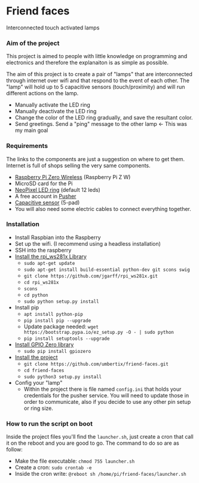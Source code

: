 # Friend faces

Interconnected touch activated lamps

### Aim of the project
This project is aimed to people with little knowledge on programming and electronics and therefore the explanaiton is as simple as possible.

The aim of this project is to create a pair of "lamps" that are interconnected through internet over wifi and that respond to the event of each other.
The "lamp" will hold up to 5 capacitive sensors (touch/proximity) and will run different actions on the lamp.

- Manually activate the LED ring
- Manually deactivate the LED ring
- Change the color of the LED ring gradually, and save the resultant color.
- Send greetings. Send a "ping" message to the other lamp <- This was my main goal

### Requirements
The links to the components are just a suggestion on where to get them. Internet is full of shops selling the very same components.
- [Raspberry Pi Zero Wireless](https://www.adafruit.com/product/3400) (Raspberry Pi Z W)
- MicroSD card for the Pi
- [NeoPixel LED ring](https://www.adafruit.com/product/1643) (default 12 leds)
- A free account in [Pusher](www.pusher.com)
- [Capacitive sensor]((https://www.adafruit.com/product/1362)) (5-pad)
- You will also need some electric cables to connect everything together. 

### Installation

- Install Raspbian into the Raspberry
- Set up the wifi. (I recommend using a headless installation)
- SSH into the raspberry
- [Install the rpi_ws281x Library](https://learn.adafruit.com/neopixels-on-raspberry-pi/software)
    - `sudo apt-get update`
    - `sudo apt-get install build-essential python-dev git scons swig`
    - `git clone https://github.com/jgarff/rpi_ws281x.git`
    - `cd rpi_ws281x`
    - `scons`
    - `cd python`
    - `sudo python setup.py install`
- Install pip
    - `apt install python-pip`
    - `pip install pip --upgrade`
    - Update package needed: `wget https://bootstrap.pypa.io/ez_setup.py -O - | sudo python`
    - `pip install setuptools --upgrade`
- [Install GPIO Zero library](https://gpiozero.readthedocs.io/en/stable/installing.html)
    - `sudo pip install gpiozero`
- [Install the project](https://github.com/umbertix/friend-faces)
    - `git clone https://github.com/umbertix/friend-faces.git`
    - `cd friend-faces`
    - `sudo python3 setup.py install`
- Config your "lamp"
    - Within the project there is file named `config.ini` that holds your credentials for the pusher service.
    You will need to update those in order to communicate, also if you decide to use any other pin setup or ring size.

### How to run the script on boot
Inside the project files you'll find the `launcher.sh`, just create a cron that call it on the reboot and you are good to go.
The command to do so are as follow:
- Make the file executable: `chmod 755 launcher.sh`
- Create a cron: `sudo crontab -e`
- Inside the cron write: `@reboot sh /home/pi/friend-faces/launcher.sh`
